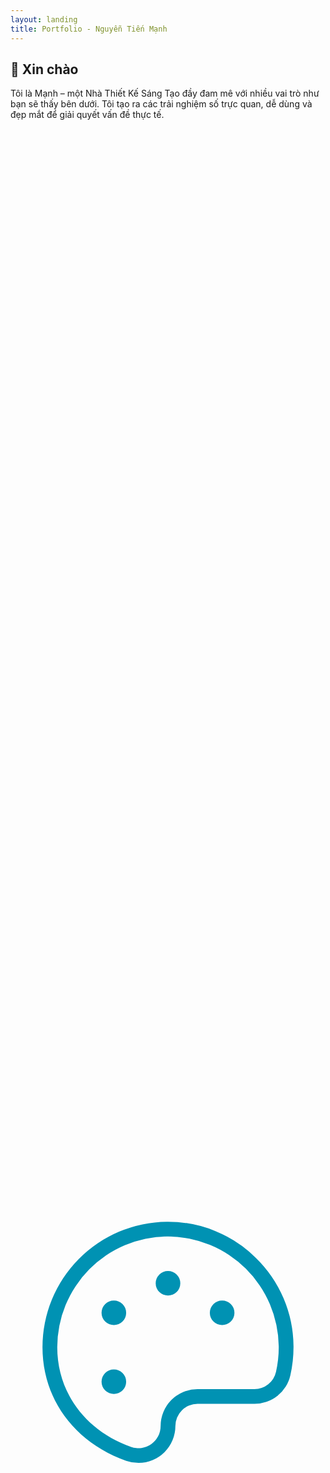 ```yaml
---
layout: landing
title: Portfolio - Nguyễn Tiến Mạnh
---
```


<section id="hero">
  <div class="intro-text">
    <h1>👋 Xin chào</h1>
    <p>Tôi là Mạnh – một Nhà Thiết Kế Sáng Tạo đầy đam mê với nhiều vai trò như bạn sẽ thấy bên dưới. Tôi tạo ra các trải nghiệm số trực quan, dễ dùng và đẹp mắt để giải quyết vấn đề thực tế.</p>
  </div>
  <div class="roles">
    <div class="role-card">
      <div class="icon-wrapper bg-blue">
        <!-- SVG icon: Web Design -->
        <!-- (Thêm thuộc tính aria-hidden nếu không cần đọc screen reader) -->
        <svg xmlns="http://www.w3.org/2000/svg" viewBox="0 0 256 256" focusable="false" color="var(--token-6f15d990-edb2-4abe-bedf-a44c6c0efb32, rgb(0, 146, 179))" style="user-select: none; width: 100%; height: 100%; display: inline-block; fill: var(--token-6f15d990-edb2-4abe-bedf-a44c6c0efb32, rgb(0, 146, 179)); color: var(--token-6f15d990-edb2-4abe-bedf-a44c6c0efb32, rgb(0, 146, 179)); flex-shrink: 0;"><g color="var(--token-6f15d990-edb2-4abe-bedf-a44c6c0efb32, rgb(0, 146, 179))" weight="light"><path d="M199.37,55.31A101.32,101.32,0,0,0,128,26h-1A102,102,0,0,0,26,128c0,42.09,26.07,77.44,68,92.26A30.21,30.21,0,0,0,104.11,222,30.06,30.06,0,0,0,134,192a18,18,0,0,1,18-18h46.21a29.82,29.82,0,0,0,29.25-23.31A102.71,102.71,0,0,0,230,127.11,101.25,101.25,0,0,0,199.37,55.31ZM215.76,148a17.89,17.89,0,0,1-17.55,14H152a30,30,0,0,0-30,30,18,18,0,0,1-24,17C61,195.86,38,164.85,38,128a90,90,0,0,1,89.07-90H128a90.34,90.34,0,0,1,90,89.22A90.46,90.46,0,0,1,215.76,148ZM138,76a10,10,0,1,1-10-10A10,10,0,0,1,138,76ZM94,100A10,10,0,1,1,84,90,10,10,0,0,1,94,100Zm0,56a10,10,0,1,1-10-10A10,10,0,0,1,94,156Zm88-56a10,10,0,1,1-10-10A10,10,0,0,1,182,100Z"></path></g></svg>
      </div>
      <h3>Web Designer</h3>
      <p>Thiết kế web thân thiện, hấp dẫn và tối ưu hóa trải nghiệm người dùng.</p>
    </div>
    <div class="role-card">
      <div class="icon-wrapper bg-purple">
        <!-- SVG icon: Network Admin -->
        <svg xmlns="http://www.w3.org/2000/svg" viewBox="0 0 256 256" focusable="false" color="var(--token-9d058a4e-1fe8-4c5c-87c4-1e389b0bdc57, rgb(145, 0, 230))" style="user-select: none; width: 100%; height: 100%; display: inline-block; fill: var(--token-9d058a4e-1fe8-4c5c-87c4-1e389b0bdc57, rgb(145, 0, 230)); color: var(--token-9d058a4e-1fe8-4c5c-87c4-1e389b0bdc57, rgb(145, 0, 230)); flex-shrink: 0;"><g color="var(--token-9d058a4e-1fe8-4c5c-87c4-1e389b0bdc57, rgb(145, 0, 230))" weight="light"><path d="M232,114H134V86h10a14,14,0,0,0,14-14V40a14,14,0,0,0-14-14H112A14,14,0,0,0,98,40V72a14,14,0,0,0,14,14h10v28H24a6,6,0,0,0,0,12H58v36H48a14,14,0,0,0-14,14v32a14,14,0,0,0,14,14H80a14,14,0,0,0,14-14V176a14,14,0,0,0-14-14H70V126H186v36H176a14,14,0,0,0-14,14v32a14,14,0,0,0,14,14h32a14,14,0,0,0,14-14V176a14,14,0,0,0-14-14H198V126h34a6,6,0,0,0,0-12ZM110,72V40a2,2,0,0,1,2-2h32a2,2,0,0,1,2,2V72a2,2,0,0,1-2,2H112A2,2,0,0,1,110,72ZM82,176v32a2,2,0,0,1-2,2H48a2,2,0,0,1-2-2V176a2,2,0,0,1,2-2H80A2,2,0,0,1,82,176Zm128,0v32a2,2,0,0,1-2,2H176a2,2,0,0,1-2-2V176a2,2,0,0,1,2-2h32A2,2,0,0,1,210,176Z"></path></g></svg>
      </div>
      <h3>Network Administration</h3>
      <p>Quản lý hạ tầng mạng đảm bảo an toàn và hiệu quả kết nối.</p>
    </div>
    <div class="role-card">
      <div class="icon-wrapper bg-green">
        <!-- SVG icon: Render -->
        <svg xmlns="http://www.w3.org/2000/svg" viewBox="0 0 256 256" focusable="false" color="var(--token-1e55e58d-1ac6-4668-86e3-e94739cc15d4, rgb(0, 255, 111))" style="user-select: none; width: 100%; height: 100%; display: inline-block; fill: var(--token-1e55e58d-1ac6-4668-86e3-e94739cc15d4, rgb(0, 255, 111)); color: var(--token-1e55e58d-1ac6-4668-86e3-e94739cc15d4, rgb(0, 255, 111)); flex-shrink: 0;"><g color="var(--token-1e55e58d-1ac6-4668-86e3-e94739cc15d4, rgb(0, 255, 111))" weight="light"><path d="M222.72,67.9l-88-48.17a13.9,13.9,0,0,0-13.44,0l-88,48.18A14,14,0,0,0,26,80.18v95.64a14,14,0,0,0,7.28,12.27l88,48.18a13.92,13.92,0,0,0,13.44,0l88-48.18A14,14,0,0,0,230,175.82V80.18A14,14,0,0,0,222.72,67.9ZM127,30.25a2,2,0,0,1,1.92,0L212.51,76,128,122.24,43.49,76ZM39,177.57a2,2,0,0,1-1-1.75V86.66l84,46V223Zm177.92,0L134,223V132.64l84-46v89.16A2,2,0,0,1,217,177.57Z"></path></g></svg>
      </div>
      <h3>Render</h3>
      <p>Sản xuất hình ảnh và trải nghiệm số sống động, chất lượng cao.</p>
    </div>
  </div>
</section>

<section id="about" class="about-section">
  <div class="container">
    <h2 class="section-title">Giới thiệu</h2>
    <p class="intro-text">
      Tôi là Mạnh – một Nhà Thiết Kế Sáng Tạo đầy đam mê với nhiều vai trò khác nhau. Tôi chuyên tạo ra các trải nghiệm số trực quan, dễ sử dụng và giàu tính thẩm mỹ – nhằm giải quyết những vấn đề thực tiễn và mang lại hiệu quả rõ ràng.
    </p>
    <!-- Education -->
    <div class="info-block education">
      <h3 class="info-title"><i class="icon icon-edu"></i> Học vấn</h3>
      <ul class="info-list">
        <li>
          <p class="info-main">University of the Arts London – MA in UX Design</p>
          <span class="info-time">2020 – 2022</span>
        </li>
        <li>
          <p class="info-main">Nielsen Norman Group [NNG] – UX Certification</p>
          <span class="info-time">March – June 2023</span>
        </li>
      </ul>
      <a href="./about#education" class="info-link">Xem toàn bộ học vấn →</a>
    </div>
    <!-- Experience -->
    <div class="info-block experience">
      <h3 class="info-title"><i class="icon icon-exp"></i> Kinh nghiệm</h3>
      <ul class="info-list">
        <li>
          <p class="info-main">Google – UX Designer</p>
          <span class="info-time">Jan 2022 – Nay</span>
        </li>
      </ul>
      <a href="./about#experience" class="info-link">Xem toàn bộ kinh nghiệm →</a>
    </div>
    <!-- Certificate -->
    <div class="info-block certificate">
      <h3 class="info-title"><i class="icon icon-cert"></i> Chứng chỉ</h3>
      <ul class="info-list">
        <li>
          <p class="info-main">Adobe – Web Designer</p>
          <span class="info-time">June 2019 – Dec 2021</span>
        </li>
      </ul>
    </div>
  </div>
</section>


<section class="projects-section">
  <h2 class="section-title">Các dự án</h2>
  <div class="project-grid">
    <!-- Project 1 -->
    <div class="project-card">
      <div class="project-thumb">
        <img src="https://framerusercontent.com/images/F7OkTJwKlqMChSmLXbcF266b8.jpeg" alt="Giao diện Omnifood" />
      </div>
      <h3 class="project-title">Omnifood: Revolutionizing Personalized Meal Delivery</h3>
      <a href="./projects/omnifood-revolutionizing-personalized-meal-delivery" class="btn-view">View Project</a>
    </div>
    <!-- Project 2 -->
    <div class="project-card">
      <div class="project-thumb">
        <img src="https://framerusercontent.com/images/UJTgSLYcmjqQujgv9o99AFfy6E.jpeg" alt="Giao diện Natours" />
      </div>
      <h3 class="project-title">Natours: Elevating Adventure Travel Through Innovative Web Solutions</h3>
      <a href="./projects/natours-elevating-adventure-travel-through-innovative-web-solutions" class="btn-view">View Project</a>
    </div>
  </div>
  <div class="view-all-wrapper">
    <a href="./projects" class="btn-view-all">View All Projects</a>
  </div>
</section>


<section id="tools">
  <h2>Công cụ & phần mềm</h2>
  <div class="tools">
    <div class="tool-card">
      <div class="tool-icon">
        <img src="https://framerusercontent.com/images/83tbCB6tYu5JHfUwgo6dqDukQl4.svg" alt="Illustrator">
      </div>
      <p>Illustrator</p>
    </div>
    <div class="tool-card">
      <div class="tool-icon">
        <img src="https://framerusercontent.com/images/4QRuC7SpMfvpJ9mVUmq8OtF794.svg" alt="Photoshop">
      </div>
      <p>Photoshop</p>
    </div>
    <div class="tool-card">
      <div class="tool-icon">
        <img src="https://framerusercontent.com/images/TE8Ef60HPtgHgxe9fPI8n44NMu0.svg" alt="Adobe XD">
      </div>
      <p>Adobe XD</p>
    </div>
    <div class="tool-card">
      <div class="tool-icon">
        <img src="https://framerusercontent.com/images/2c7sebYn8gKcYqnXfA4NjQtqw.svg" alt="Canva">
      </div>
      <p>Canva</p>
    </div>
    <div class="tool-card">
      <div class="tool-icon">
        <img src="https://framerusercontent.com/images/oWZSEqU9CkCqrvKYWs7ggbbd7Ns.svg" alt="HTML5">
      </div>
      <p>HTML5</p>
    </div>
    <div class="tool-card">
      <div class="tool-icon">
        <img src="https://framerusercontent.com/images/Rein5rUZgVUYVemycKeqenDAGg.svg" alt="CSS3">
      </div>
      <p>CSS3</p>
    </div>
  </div>
</section>


<section id="contact" class="section contact-section">
  <h2>Bạn có ý tưởng dự án nào muốn thảo luận không?</h2>
  <a href="./contact" class="btn btn-dark">Liên hệ</a>
</section>

<footer>
  © Copyright 2025 by NTM
</footer>
